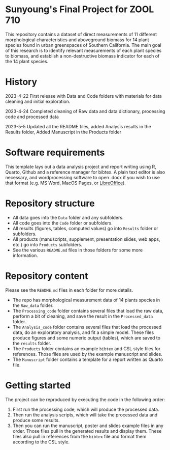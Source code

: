 # Sunyoung's Final Project for ZOOL 710

This repository contains a dataset of direct measurements of 11 different morphological characteristics and aboveground biomass for 14 plant species found in urban greenspaces of Southern California. The main goal of this research is to identify relevant measurements of each plant species to biomass, and establish a non-destructive biomass indicator for each of the 14 plant species. 

# History

2023-4-22 First release with Data and Code folders with materials for data cleaning and initial exploration.

2023-4-24 Completed cleaning of Raw data and data dictionary, processing code and processed data

2023-5-5 Updated all the README files, added Analysis results in the Results folder, Added Manuscript in the Products folder



# Software requirements

This template lays out a data analysis project and report writing using R, Quarto, Github and a reference manager for bibtex. A plain text editor is also necessary, and wordprocessing software to open .docx if you wish to use that format (e.g. MS Word, MacOS Pages, or [LibreOffice](https://www.libreoffice.org/)). 

# Repository structure

* All data goes into the `Data` folder and any subfolders.
* All code goes into the `Code` folder or subfolders.
* All results (figures, tables, computed values) go into `Results` folder or subfolders.
* All products (manuscripts, supplement, presentation slides, web apps, etc.) go into `Products` subfolders.
* See the various `README.md` files in those folders for some more information.


# Repository content


Please see the `README.md` files in each folder for more details.

* The repo has morphological measurement data of 14 plants species in the `Raw_data` folder. 
* The `Processing_code` folder contains several files that load the raw data, perform a bit of cleaning, and save the result in the `Processed_data` folder. 
* The `Analysis_code` folder contains several files that load the processed data, do an exploratory analysis, and fit a simple model. These files produce figures and some numeric output (tables), which are saved to the `results` folder.
* The `Products` folder contains an example `bibtex` and CSL style files for references. Those files are used by the example manuscript and slides.
* The  `Manuscript` folder contains a template for a report written as Quarto file.


# Getting started

The project can be reproduced by executing the code in the following order:

1.  First run the processing code, which will produce the processed data. 
2.  Then run the analysis scripts, which will take the processed data and produce some results. 
3.  Then you can run the manuscript, poster and slides example files in any order. Those files pull in the generated results and display them. These files also pull in references from the `bibtex` file and format them according to the CSL style.

